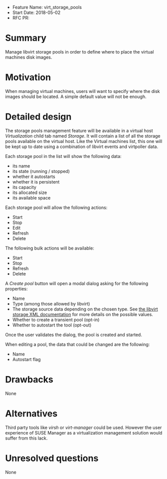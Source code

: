 - Feature Name: virt_storage_pools
- Start Date: 2018-05-02
- RFC PR:

# Summary
[summary]: #summary

Manage libvirt storage pools in order to define where to place the virtual machines
disk images.

# Motivation
[motivation]: #motivation

When managing virtual machines, users will want to specify where the disk images should
be located. A simple default value will not be enough.

# Detailed design
[design]: #detailed-design

The storage pools management feature will be available in a virtual host *Virtualization*
child tab named *Storage*. It will contain a list of all the storage pools available on
the virtual host. Like the Virtual machines list, this one will be kept up to date using
a combination of libvirt events and virtpoller data.

Each storage pool in the list will show the following data:

- its name
- its state (running / stopped)
- whether it autostarts
- whether it is persistent
- its capacity
- its allocated size
- its available space

Each storage pool will allow the following actions:

- Start
- Stop
- Edit
- Refresh
- Delete

The following bulk actions will be available:

- Start
- Stop
- Refresh
- Delete

A *Create pool* button will open a modal dialog asking for the following properties:

- Name
- Type (among those allowed by libvirt)
- The storage source data depending on the chosen type. See
  [the libvirt storage XML documentation](https://libvirt.org/formatstorage.html#StoragePool) for
  more details on the possible values.
- Whether to create a transient pool (opt-in)
- Whether to autostart the tool (opt-out)

Once the user validates the dialog, the pool is created and started.

When editing a pool, the data that could be changed are the following:

- Name
- Autostart flag

# Drawbacks
[drawbacks]: #drawbacks

None

# Alternatives
[alternatives]: #alternatives

Third party tools like *virsh* or *virt-manager* could be used. However the
user experience of SUSE Manager as a virtualization management solution would
suffer from this lack.

# Unresolved questions
[unresolved]: #unresolved-questions

None
